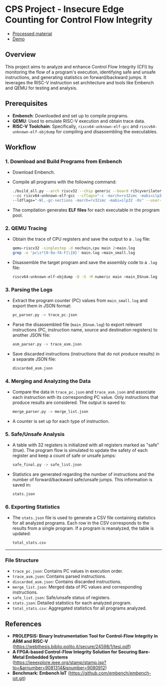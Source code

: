 # CPS Project - Insecure Edge Counting for Control Flow Integrity

- [Processed material](https://drive.google.com/drive/folders/1C_GEVq41TuyQl_IAJTJzGnX_BCcgs0N5?usp=drive_link)
- [Demo](https://drive.google.com/drive/folders/1vHS4H_UK7LNOGIFtCi6tN-VTrCKJipGa?usp=drive_link)

## Overview

This project aims to analyze and enhance Control Flow Integrity (CFI) by monitoring the flow of a program's execution, identifying safe and unsafe instructions, and generating statistics on forward/backward jumps. It leverages the RISC-V instruction set architecture and tools like Embench and QEMU for testing and analysis.

## Prerequisites

- **Embench**: Downloaded and set up to compile programs.
- **QEMU**: Used to emulate RISC-V execution and obtain trace data.
- **RISC-V Toolchain**: Specifically, `riscv64-unknown-elf-gcc` and `riscv64-unknown-elf-objdump` for compiling and disassembling the executables.
  
## Workflow

### 1. Download and Build Programs from Embench

- Download Embench.
- Compile all programs with the following command:

  ```bash
  ./build_all.py --arch riscv32 --chip generic --board ri5cyverilator \
  --cc riscv64-unknown-elf-gcc --cflags="-c -march=rv32imc -mabi=ilp32 -Os -ffunction-sections -fdata-sections" \
  --ldflags="-Wl,-gc-sections -march=rv32imc -mabi=ilp32 -Os" --user-libs="-lm" --clean
  ```

- The compilation generates **ELF files** for each executable in the program pool.

### 2. QEMU Tracing

- Obtain the trace of CPU registers and save the output to a `.log` file:

  ```bash
  qemu-riscv32 -singlestep -d nochain,cpu main 2>main.log
  grep -o 'pc\s*[0-9a-fA-F]\{8}' main.log >main_small.log
  ```

- Disassemble the target program and save the assembly code to a `.log` file:

  ```bash
  riscv64-unknown-elf-objdump -D -S -M numeric main >main_DSnum.log
  ```

### 3. Parsing the Logs

- Extract the program counter (PC) values from `main_small.log` and export them in JSON format:

  ```bash
  pc_parser.py -> trace_pc.json
  ```

- Parse the disassembled file (`main_DSnum.log`) to export relevant instructions (PC, instruction name, source and destination registers) to another JSON file:

  ```bash
  asm_parser.py -> trace_asm.json
  ```

- Save discarded instructions (instructions that do not produce results) in a separate JSON file:

  ```bash
  discarded_asm.json
  ```

### 4. Merging and Analyzing the Data

- Compare the data in `trace_pc.json` and `trace_asm.json` and associate each instruction with its corresponding PC value. Only instructions that produce results are considered. The output is saved to:

  ```bash
  merge_parser.py -> merge_list.json
  ```

- A counter is set up for each type of instruction.

### 5. Safe/Unsafe Analysis

- A table with 32 registers is initialized with all registers marked as "safe" (true). The program flow is simulated to update the safety of each register and keep a count of safe or unsafe jumps:

  ```bash
  safe_final.py -> safe_list.json
  ```

- Statistics are generated regarding the number of instructions and the number of forward/backward safe/unsafe jumps. This information is saved in:

  ```bash
  stats.json
  ```

### 6. Exporting Statistics

- The `stats.json` file is used to generate a CSV file containing statistics for all analyzed programs. Each row in the CSV corresponds to the results from a single program. If a program is reanalyzed, the table is updated:

  ```bash
  total_stats.csv
  ```

---

### File Structure

- `trace_pc.json`: Contains PC values in execution order.
- `trace_asm.json`: Contains parsed instructions.
- `discarded_asm.json`: Contains discarded instructions.
- `merge_list.json`: Merged data of PC values and corresponding instructions.
- `safe_list.json`: Safe/unsafe status of registers.
- `stats.json`: Detailed statistics for each analyzed program.
- `total_stats.csv`: Aggregated statistics for all programs analyzed.

## References

- **PROLEPSIS: Binary Instrumentation Tool for Control-Flow Integrity in ARM and RISC-V** (https://webthesis.biblio.polito.it/secure/24598/1/tesi.pdf)
- **A FPGA-based Control-Flow Integrity Solution for Securing Bare-Metal Embedded Systems** (https://ieeexplore.ieee.org/stamp/stamp.jsp?tp=&arnumber=9081314&isnumber=9080912)
- **Benchmark: Embench IoT** (https://github.com/embench/embench-iot.git)
